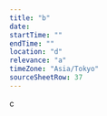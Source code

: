 ```yaml
---
title: "b"
date: 
startTime: ""
endTime: ""
location: "d"
relevance: "a"
timeZone: "Asia/Tokyo"
sourceSheetRow: 37
---
```


c
